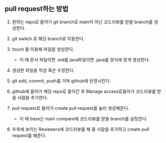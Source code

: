 ## pull request하는 방법

1. 원하는 repo로 들어가 git branch로 main이 아닌 코드리뷰를 받을 branch를 생성한다.

2. git switch 로 해당 branch로 이동한다.

3. touch 를 이용해 파일을 생성한다. 
   - 이 때 문서 파일이면 .md를 java파일이면 .java를 양식에 맞게 생성한다.

4. 생성한 파일을 작성 혹은 수정한다.

5. git add, commit, push를 거쳐 github에 반영시킨다.

6. github에 들어가 해당 repo로 들어간 후 Manage access로들어가 코드리뷰를 받을 사람을 추가한다.

7. pull request로 들어가 create pull request를 눌러 생성해준다.
   - 이 때 base는 main  compare에 코드리뷰를 받을 branch를 설정한다.

8. 우측에 보이는 Reviewers에 코드리뷰를 해 줄 사람을 추가하고 create pull request를 해준다.
